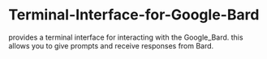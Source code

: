 # Terminal-Interface-for-Google-Bard
provides a terminal interface for interacting with the Google_Bard. this allows you to give prompts and receive responses from Bard.
